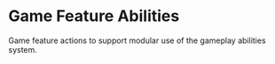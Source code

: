 # Game Feature Abilities
Game feature actions to support modular use of the gameplay abilities system.